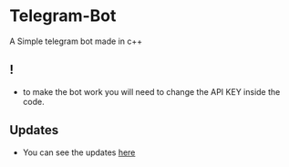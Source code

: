 # Telegram-Bot
A Simple telegram bot made in c++

## !

- to make the bot work you will need to change the API KEY inside the code.

## Updates

- You can see the updates [here](https://github.com/Mr-Zanzibar/Telegram-Bot/blob/main/update.md)

